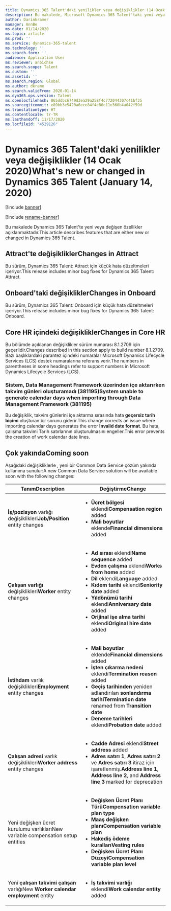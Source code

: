 ```yaml
---
title: Dynamics 365 Talent'daki yenilikler veya değişiklikler (14 Ocak 2020)
description: Bu makalede, Microsoft Dynamics 365 Talent'taki yeni veya değişen özellikler açıklanmaktadır.
author: Darinkramer
manager: AnnBe
ms.date: 01/14/2020
ms.topic: article
ms.prod: ''
ms.service: dynamics-365-talent
ms.technology: ''
ms.search.form: ''
audience: Application User
ms.reviewer: anbichse
ms.search.scope: Talent
ms.custom: ''
ms.assetid: ''
ms.search.region: Global
ms.author: dkrame
ms.search.validFrom: 2020-01-14
ms.dyn365.ops.version: Talent
ms.openlocfilehash: 865ddbc6749d3ea29a258f4c772044307c41bf35
ms.sourcegitcommit: e89bb3e5420a6ece84f4e80c11e360b4a042f59d
ms.translationtype: HT
ms.contentlocale: tr-TR
ms.lasthandoff: 11/17/2020
ms.locfileid: "4529126"
---
```

# <a name="whats-new-or-changed-in-dynamics-365-talent-january-14-2020"></a><span data-ttu-id="46609-103">Dynamics 365 Talent'daki yenilikler veya değişiklikler (14 Ocak 2020)</span><span class="sxs-lookup"><span data-stu-id="46609-103">What's new or changed in Dynamics 365 Talent (January 14, 2020)</span></span>

[!include [banner](includes/banner.md)]

[!include [rename-banner](~/includes/cc-data-platform-banner.md)]

<span data-ttu-id="46609-104">Bu makalede Dynamics 365 Talent'te yeni veya değişen özellikler açıklanmaktadır.</span><span class="sxs-lookup"><span data-stu-id="46609-104">This article describes features that are either new or changed in Dynamics 365 Talent.</span></span>

## <a name="changes-in-attract"></a><span data-ttu-id="46609-105">Attract'te değişiklikler</span><span class="sxs-lookup"><span data-stu-id="46609-105">Changes in Attract</span></span>

<span data-ttu-id="46609-106">Bu sürüm, Dynamics 365 Talent: Attract için küçük hata düzeltmeleri içeriyor.</span><span class="sxs-lookup"><span data-stu-id="46609-106">This release includes minor bug fixes for Dynamics 365 Talent: Attract.</span></span>

## <a name="changes-in-onboard"></a><span data-ttu-id="46609-107">Onboard'taki değişiklikler</span><span class="sxs-lookup"><span data-stu-id="46609-107">Changes in Onboard</span></span>

<span data-ttu-id="46609-108">Bu sürüm, Dynamics 365 Talent: Onboard için küçük hata düzeltmeleri içeriyor.</span><span class="sxs-lookup"><span data-stu-id="46609-108">This release includes minor bug fixes for Dynamics 365 Talent: Onboard.</span></span>

## <a name="changes-in-core-hr"></a><span data-ttu-id="46609-109">Core HR içindeki değişiklikler</span><span class="sxs-lookup"><span data-stu-id="46609-109">Changes in Core HR</span></span>

<span data-ttu-id="46609-110">Bu bölümde açıklanan değişiklikler sürüm numarası 8.1.2709 için geçerlidir.</span><span class="sxs-lookup"><span data-stu-id="46609-110">Changes described in this section apply to build number 8.1.2709.</span></span> <span data-ttu-id="46609-111">Bazı başlıklardaki parantez içindeki numaralar Microsoft Dynamics Lifecycle Services (LCS) destek numaralarına referans verir.</span><span class="sxs-lookup"><span data-stu-id="46609-111">The numbers in parentheses in some headings refer to support numbers in Microsoft Dynamics Lifecycle Services (LCS).</span></span>

### <a name="system-unable-to-generate-calendar-days-when-importing-through-data-management-framework-381195"></a><span data-ttu-id="46609-112">Sistem, Data Management Framework üzerinden içe aktarırken takvim günleri oluşturamadı (381195)</span><span class="sxs-lookup"><span data-stu-id="46609-112">System unable to generate calendar days when importing through Data Management Framework (381195)</span></span>

<span data-ttu-id="46609-113">Bu değişiklik, takvim günlerini içe aktarma sırasında hata **geçersiz tarih biçimi** oluşturan bir sorunu giderir.</span><span class="sxs-lookup"><span data-stu-id="46609-113">This change corrects an issue where importing calendar days generates the error **Invalid date format**.</span></span> <span data-ttu-id="46609-114">Bu hata, çalışma takvimi Tarih satırlarının oluşturulmasını engeller.</span><span class="sxs-lookup"><span data-stu-id="46609-114">This error prevents the creation of work calendar date lines.</span></span>

## <a name="coming-soon"></a><span data-ttu-id="46609-115">Çok yakında</span><span class="sxs-lookup"><span data-stu-id="46609-115">Coming soon</span></span>

<span data-ttu-id="46609-116">Aşağıdaki değişikliklerle , yeni bir Common Data Service çözüm yakında kullanıma sunulur:</span><span class="sxs-lookup"><span data-stu-id="46609-116">A new Common Data Service solution will be available soon with the following changes:</span></span>

| <span data-ttu-id="46609-117">Tanım</span><span class="sxs-lookup"><span data-stu-id="46609-117">Description</span></span> | <span data-ttu-id="46609-118">Değiştirme</span><span class="sxs-lookup"><span data-stu-id="46609-118">Change</span></span> |
| --- | --- |
| <span data-ttu-id="46609-119">**İş/pozisyon** varlığı değişiklikleri</span><span class="sxs-lookup"><span data-stu-id="46609-119">**Job/Position** entity changes</span></span> | <ul><li><span data-ttu-id="46609-120">**Ücret bölgesi** eklendi</span><span class="sxs-lookup"><span data-stu-id="46609-120">**Compensation region** added</span></span></li><li><span data-ttu-id="46609-121">**Mali boyutlar** eklende</span><span class="sxs-lookup"><span data-stu-id="46609-121">**Financial dimensions** added</span></span></li></ul> |
| <span data-ttu-id="46609-122">**Çalışan varlığı** değişiklikleri</span><span class="sxs-lookup"><span data-stu-id="46609-122">**Worker** entity changes</span></span> | <ul><li><span data-ttu-id="46609-123">**Ad sırası** eklendi</span><span class="sxs-lookup"><span data-stu-id="46609-123">**Name sequence** added</span></span></li><li><span data-ttu-id="46609-124">**Evden çalışma** eklendi</span><span class="sxs-lookup"><span data-stu-id="46609-124">**Works from home** added</span></span></li><li><span data-ttu-id="46609-125">**Dil** eklendi</span><span class="sxs-lookup"><span data-stu-id="46609-125">**Language** added</span></span></li><li><span data-ttu-id="46609-126">**Kıdem tarihi** eklendi</span><span class="sxs-lookup"><span data-stu-id="46609-126">**Seniority date** added</span></span></li><li><span data-ttu-id="46609-127">**Yıldönümü tarihi** eklendi</span><span class="sxs-lookup"><span data-stu-id="46609-127">**Anniversary date** added</span></span></li><li><span data-ttu-id="46609-128">**Orijinal işe alma tarihi** eklendi</span><span class="sxs-lookup"><span data-stu-id="46609-128">**Original hire date** added</span></span></li></ul> |
| <span data-ttu-id="46609-129">**İstihdam** varlık değişiklikleri</span><span class="sxs-lookup"><span data-stu-id="46609-129">**Employment** entity changes</span></span> | <ul><li><span data-ttu-id="46609-130">**Mali boyutlar** eklende</span><span class="sxs-lookup"><span data-stu-id="46609-130">**Financial dimensions** added</span></span></li><li><span data-ttu-id="46609-131">**İşten çıkarma nedeni** eklendi</span><span class="sxs-lookup"><span data-stu-id="46609-131">**Termination reason** added</span></span></li><li><span data-ttu-id="46609-132">**Geçiş tarihinden** yeniden adlandırılan **sonlandırma tarihi**</span><span class="sxs-lookup"><span data-stu-id="46609-132">**Termination date** renamed from **Transition date**</span></span></li><li><span data-ttu-id="46609-133">**Deneme tarihleri** eklendi</span><span class="sxs-lookup"><span data-stu-id="46609-133">**Probation date** added</span></span></li></ul> |
| <span data-ttu-id="46609-134">**Çalışan adresi** varlık değişiklikleri</span><span class="sxs-lookup"><span data-stu-id="46609-134">**Worker address** entity changes</span></span> | <ul><li><span data-ttu-id="46609-135">**Cadde Adresi** eklendi</span><span class="sxs-lookup"><span data-stu-id="46609-135">**Street address** added</span></span></li><li><span data-ttu-id="46609-136">**Adres satırı 1**, **Adres satırı 2** ve **Adres satırı 3** itiraz için işaretlenmiş.</span><span class="sxs-lookup"><span data-stu-id="46609-136">**Address line 1**, **Address line 2**, and **Address line 3** marked for deprecation</span></span></li></ul> |
| <span data-ttu-id="46609-137">Yeni değişken ücret kurulumu varlıkları</span><span class="sxs-lookup"><span data-stu-id="46609-137">New variable compensation setup entities</span></span> | <ul><li><span data-ttu-id="46609-138">**Değişken Ücret Planı Türü**</span><span class="sxs-lookup"><span data-stu-id="46609-138">**Compensation variable plan type**</span></span></li><li><span data-ttu-id="46609-139">**Maaş değişken planı**</span><span class="sxs-lookup"><span data-stu-id="46609-139">**Compensation variable plan**</span></span></li><li><span data-ttu-id="46609-140">**Hakediş ödeme kuralları**</span><span class="sxs-lookup"><span data-stu-id="46609-140">**Vesting rules**</span></span></li><li><span data-ttu-id="46609-141">**Değişken Ücret Planı Düzeyi**</span><span class="sxs-lookup"><span data-stu-id="46609-141">**Compensation variable plan level**</span></span></li></ul> |
| <span data-ttu-id="46609-142">Yeni **çalışan takvimi çalışan** varlığı</span><span class="sxs-lookup"><span data-stu-id="46609-142">New **Worker calendar employment** entity</span></span> | <ul><li><span data-ttu-id="46609-143">**İş takvimi varlığı** eklendi</span><span class="sxs-lookup"><span data-stu-id="46609-143">**Work calendar entity** added</span></span></li></ul> |
